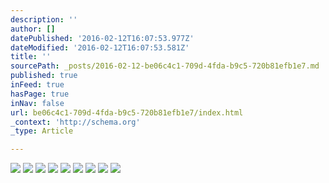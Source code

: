 ```yaml
---
description: ''
author: []
datePublished: '2016-02-12T16:07:53.977Z'
dateModified: '2016-02-12T16:07:53.581Z'
title: ''
sourcePath: _posts/2016-02-12-be06c4c1-709d-4fda-b9c5-720b81efb1e7.md
published: true
inFeed: true
hasPage: true
inNav: false
url: be06c4c1-709d-4fda-b9c5-720b81efb1e7/index.html
_context: 'http://schema.org'
_type: Article

---
```

![](https://the-grid-user-content.s3-us-west-2.amazonaws.com/f0be0f62-87f5-4c11-8057-24084246669c.png)
![](https://the-grid-user-content.s3-us-west-2.amazonaws.com/a86235b4-4b3d-4b09-bcea-56ad5b6b062f.png)
![](https://the-grid-user-content.s3-us-west-2.amazonaws.com/e46c752c-36ba-4402-83b9-608fcbcc7ce9.png)
![](https://the-grid-user-content.s3-us-west-2.amazonaws.com/fc76c7be-9fdb-4434-b455-27394ead790d.png)
![](https://the-grid-user-content.s3-us-west-2.amazonaws.com/126e32b1-d25d-498e-8fb7-8a2401e1a725.png)
![](https://the-grid-user-content.s3-us-west-2.amazonaws.com/5197dc1a-51a6-40c4-b3c7-9f556288d7ad.png)
![](https://the-grid-user-content.s3-us-west-2.amazonaws.com/c9ea78ea-fadb-40b9-8993-2046f1640c82.png)
![](https://the-grid-user-content.s3-us-west-2.amazonaws.com/3dc6f6da-21c9-4498-9051-e52710e12690.png)
![](https://the-grid-user-content.s3-us-west-2.amazonaws.com/0e7a0466-f127-4e87-ba3a-bcb3cfbd5831.png)
